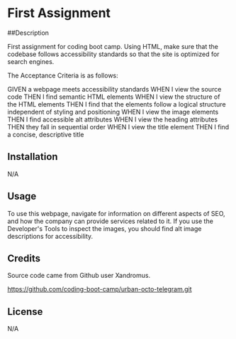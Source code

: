 # First Assignment

##Description

First assignment for coding boot camp. Using HTML, make sure that the codebase follows accessibility standards so that the site is optimized for search engines.

The Acceptance Criteria is as follows:

GIVEN a webpage meets accessibility standards
WHEN I view the source code
THEN I find semantic HTML elements
WHEN I view the structure of the HTML elements
THEN I find that the elements follow a logical structure independent of styling and positioning
WHEN I view the image elements
THEN I find accessible alt attributes
WHEN I view the heading attributes
THEN they fall in sequential order
WHEN I view the title element
THEN I find a concise, descriptive title

## Installation

N/A

## Usage

To use this webpage, navigate for information on different aspects of SEO, and how the company can provide services related to it. If you use the Developer's Tools to inspect the images, you should find alt image descriptions for accessibility.

## Credits

Source code came from Github user Xandromus.

https://github.com/coding-boot-camp/urban-octo-telegram.git

## License

N/A

